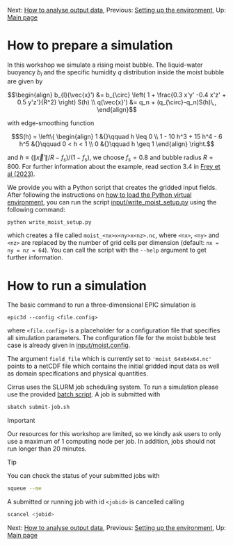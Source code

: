 Next: [How to analyse output data](04-plotting.md), Previous: [Setting up the environment](02-setup_environment.md), Up: [Main page](../README.md)

# How to prepare a simulation
In this workshop we simulate a rising moist bubble. The liquid-water buoyancy $b_l$ and the specific humidity $q$
distribution inside the moist bubble are given by

```math
\begin{align}
    b_{l}(\vec{x}') &= b_{\circ}
                     \left(
                         1 + \frac{0.3 x'y' -0.4 x'z' + 0.5 y'z'}{R^2}
                     \right)
                     S(h) \\
    q(\vec{x}') &= q_n + (q_{\circ}-q_n)S(h)\,,
\end{align}
```

with edge-smoothing function

```math
S(h) =
\left\{
\begin{align}
1 &{}\qquad h \leq 0 \\
1 - 10 h^3 + 15 h^4 - 6 h^5 &{}\qquad 0 < h < 1 \\
0 &{}\qquad h \geq 1
\end{align}
\right.
```

and $h\equiv(\|\vec{x}'\|/R-f_s)/(1-f_s)$, we choose $f_s=0.8$ and bubble radius $R = 800$.
For further information about the example, read section 3.4 in [Frey et al (2023)](https://doi.org/10.1016/j.jcpx.2023.100136).

We provide you with a Python script that creates the gridded input fields. After following the instructions on
[how to load the Python virtual environment](02-setup_environment.md#how-to-load-the-python-virtual-environment),
you can run the script [input/write_moist_setup.py](../input/write_moist_setup.py) using the following command:

```bash
python write_moist_setup.py
```

which creates a file called `moist_<nx>x<ny>x<nz>.nc`, where `<nx>`, `<ny>` and `<nz>` are replaced by the number of grid cells per dimension (default: `nx = ny = nz = 64`).
You can call the script with the `--help` argument to get further information.



# How to run a simulation

The basic command to run a three-dimensional EPIC simulation is

```
epic3d --config <file.config>
```

where `<file.config>` is a placeholder for a configuration file that specifies all simulation parameters.
The configuration file for the moist bubble test case is already given in [input/moist.config](../input/moist.config).

The argument `field_file` which is currently set to `'moist_64x64x64.nc'` points to a netCDF file
which contains the initial gridded input data as well as domain specifications and physical quantities.

Cirrus uses the SLURM job scheduling system. To run a simulation please use the provided [batch script](../input/submit-job.sh).
A job is submitted with

```bash
sbatch submit-job.sh
```

> [!IMPORTANT]
> Our resources for this workshop are limited, so we kindly ask users to only use a maximum of 1 computing node per job.
> In addition, jobs should not run longer than 20 minutes.

> [!TIP]
> You can check the status of your submitted jobs with
> 
> ```bash
> squeue --me
> ```
> 
> A submitted or running job with id `<jobid>`  is cancelled calling
> 
> ```bash
> scancel <jobid>
> ```

Next: [How to analyse output data](04-plotting.md), Previous: [Setting up the environment](02-setup_environment.md), Up: [Main page](../README.md)
